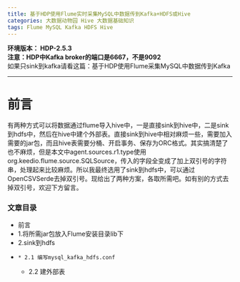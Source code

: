 ```yaml
---
title: 基于HDP使用Flume实时采集MySQL中数据传到Kafka+HDFS或Hive
categories: 大数据动物园 Hive 大数据基础知识
tags: Flume MySQL Kafka HDFS Hive
---
```

**环境版本： HDP-2.5.3**  
**注意：HDP中Kafka broker的端口是6667，不是9092**  
如果只sink到kafka请看这篇：基于HDP使用Flume采集MySQL中数据传到Kafka

* * *

# 前言

有两种方式可以将数据通过flume导入hive中，一是直接sink到hive中，二是sink到hdfs中，然后在hive中建个外部表。直接sink到hive中相对麻烦一些，需要加入需要的jar包，而且hive表需要分桶、开启事务、保存为ORC格式。其实搞清楚了也不麻烦，但是本文中agent.sources.r1.type使用org.keedio.flume.source.SQLSource，传入的字段全变成了加上双引号的字符串，处理起来比较麻烦。所以我最终选用了sink到hdfs中，可以通过OpenCSVSerde去掉双引号。现给出了两种方案，各取所需吧。如有别的方式去掉双引号，欢迎下方留言。  

### 文章目录

  * 前言
  * 1.将所需jar包放入Flume安装目录lib下
  * 2.sink到hdfs
  *     * 2.1 编写mysql_kafka_hdfs.conf
    * 2.2 建外部表 

